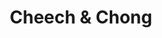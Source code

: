 ---
title: "Cheech & Chong"
summary: "The comedy duo, from Los Angeles, CA, formed in 1969, and disbanded in 1985. They are best known for several films in the 70's and *Earache, My Eye* which was a Dr. Demento standard and got loads of play on AOR stations."
image: "cheech-chong.jpg"
apple_music_artist_url: "None"
---